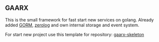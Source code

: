 ## GAARX

This is the small framework for fast start new services on golang. Already added [GORM](https://gorm.io), [zerolog](https://github.com/rs/zerolog) and own internal storage and event system.

For start new project use this template for repository: [gaarx-skeleton](https://github.com/zergu1ar/gaarx-skeleton)
